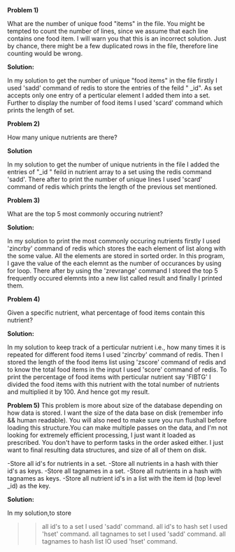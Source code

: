 __Problem 1)__
 
  What are the number of unique food "items" in the file. You might be tempted to count the number of lines, since we assume that each line contains one food item. I will warn you that this is an incorrect solution. Just by chance, there might be a few duplicated rows in the file, therefore line counting would be wrong.

__Solution:__ 
  
  In my solution to get the number of unique "food items" in the file firstly I used 'sadd' command of redis to store the entries of the feild " _id". As set accepts only one entry of a perticular element I added them into a set. Further to display the number of food items I used 'scard' command which prints the length of set.
  
__Problem 2)__
 
 How many unique nutrients are there?

__Solution__
  
  In my solution to get the number of unique nutrients in the file I added the entries of "_id " feild in nutrient array to a set using the redis command 'sadd'. There after to print the number of unique lines I used 'scard' command of redis which prints the length of the previous set mentioned.
  
__Problem 3)__
  
  What are the top 5 most commonly occuring nutrient?
  
__Solution:__

  In my solution to print the most commonly occuring nutrients firstly I used 'zincrby' command of redis which stores the each element of list along with the some value. All the elements are stored in sorted order. In this program, I gave the value of the each elemnt as the number of occurances by using for loop. There after by using the 'zrevrange' command I stored the top 5 frequently occured elemnts into a new list called result and finally I printed them.

__Problem 4)__
 
  Given a specific nutrient, what percentage of food items contain this nutrient?
  
__Solution:__

  In my solution to keep track of a perticular nutrient i.e., how many times it is repeated for different food items I used 'zincrby' command of redis. Then I stored the length of the food items list using 'zscore' command of redis and to know the total food items in the input I used 'score' command of redis. To print the percentage of food items with perticular nutrient say 'FIBTG' I divided the food items with this nutrient with the total number of nutrients and multiplied it by 100. And hence got my result.
  
__Problem 5)__
  This problem is more about size of the database depending on how data is stored. I want the size of the data base on disk (remember info && human readable). You will also need to make sure you run flushall before loading this structure.You can make multiple passes on the data, and I'm not looking for extremely efficient processing, I just want it loaded as prescribed. You don't have to perform tasks in the order asked either. I just want to final resulting data structures, and size of all of them on disk.

  -Store all id's for nutrients in a set.
  -Store all nutrients in a hash with thier id's as keys.
  -Store all tagnames in a set.
  -Store all nutrients in a hash with tagnames as keys.
  -Store all nutrient id's in a list with the item id (top level _id) as the key.

__Solution:__

  In my solution,to store 
  >> all id's to a set I used 'sadd' command.
  >> all id's to hash set I used 'hset' command.
  >> all tagnames to set I used 'sadd' command.
  >> all tagnames to hash list IO used 'hset' command.
  
